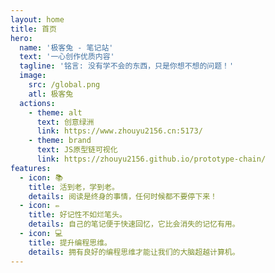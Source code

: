 ```yaml
---
layout: home
title: 首页
hero:
  name: '极客兔 - 笔记站'
  text: '一心创作优质内容'
  tagline: '铭言: 没有学不会的东西，只是你想不想的问题！'
  image:
    src: /global.png
    atl: 极客兔
  actions:
    - theme: alt
      text: 创意绿洲
      link: https://www.zhouyu2156.cn:5173/
    - theme: brand
      text: JS原型链可视化
      link: https://zhouyu2156.github.io/prototype-chain/
features:
  - icon: 📚
    title: 活到老，学到老。
    details: 阅读是终身的事情，任何时候都不要停下来！
  - icon: ✏️
    title: 好记性不如烂笔头。
    details: 自己的笔记便于快速回忆，它比会消失的记忆有用。
  - icon: 💻
    title: 提升编程思维。
    details: 拥有良好的编程思维才能让我们的大脑超越计算机。
---
```

